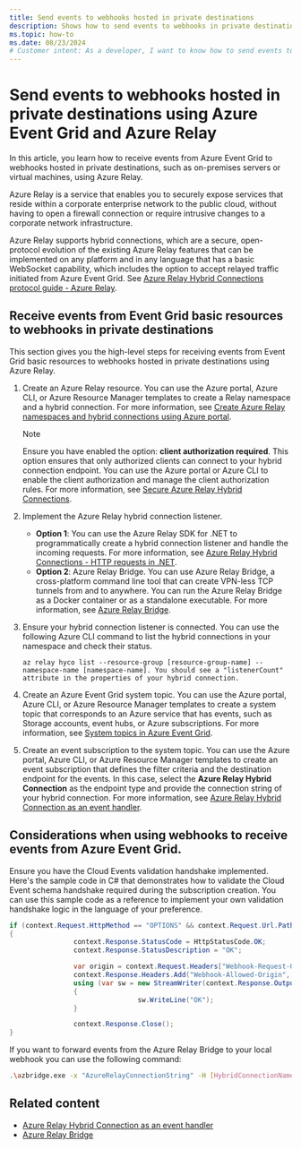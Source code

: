 ```yaml
---
title: Send events to webhooks hosted in private destinations
description: Shows how to send events to webhooks in private destinations using Azure Event Grid and Azure Relay. 
ms.topic: how-to
ms.date: 08/23/2024
# Customer intent: As a developer, I want to know how to send events to webhooks hosted in private destinations such as on-premises servers or virtual machines. 
---
```


# Send events to webhooks hosted in private destinations using Azure Event Grid and Azure Relay
In this article, you learn how to receive events from Azure Event Grid to webhooks hosted in private destinations, such as on-premises servers or virtual machines, using Azure Relay. 

Azure Relay is a service that enables you to securely expose services that reside within a corporate enterprise network to the public cloud, without having to open a firewall connection or require intrusive changes to a corporate network infrastructure. 

Azure Relay supports hybrid connections, which are a secure, open-protocol evolution of the existing Azure Relay features that can be implemented on any platform and in any language that has a basic WebSocket capability, which includes the option to accept relayed traffic initiated from Azure Event Grid. See [Azure Relay Hybrid Connections protocol guide - Azure Relay](../azure-relay/relay-hybrid-connections-protocol.md).

## Receive events from Event Grid basic resources to webhooks in private destinations
This section gives you the high-level steps for receiving events from Event Grid basic resources to webhooks hosted in private destinations using Azure Relay. 

1. Create an Azure Relay resource. You can use the Azure portal, Azure CLI, or Azure Resource Manager templates to create a Relay namespace and a hybrid connection. For more information, see [Create Azure Relay namespaces and hybrid connections using Azure portal](../azure-relay/relay-hybrid-connections-http-requests-dotnet-get-started.md).

    > [!NOTE]
    > Ensure you have enabled the option: **client authorization required**. This option ensures that only authorized clients can connect to your hybrid connection endpoint. You can use the Azure portal or Azure CLI to enable the client authorization and manage the client authorization rules. For more information, see [Secure Azure Relay Hybrid Connections](../azure-relay/relay-authentication-and-authorization.md).
1. Implement the Azure Relay hybrid connection listener.

    - **Option 1**: You can use the Azure Relay SDK for .NET to programmatically create a hybrid connection listener and handle the incoming requests. For more information, see [Azure Relay Hybrid Connections - HTTP requests in .NET](../azure-relay/relay-hybrid-connections-http-requests-dotnet-get-started.md).
    - **Option 2**: Azure Relay Bridge. You can use Azure Relay Bridge, a cross-platform command line tool that can create VPN-less TCP tunnels from and to anywhere. You can run the Azure Relay Bridge as a Docker container or as a standalone executable. For more information, see [Azure Relay Bridge](https://github.com/Azure/azure-relay-bridge).
1. Ensure your hybrid connection listener is connected. You can use the following Azure CLI command to list the hybrid connections in your namespace and check their status. 

    ```azurecli
    az relay hyco list --resource-group [resource-group-name] --namespace-name [namespace-name]. You should see a "listenerCount" attribute in the properties of your hybrid connection.
    ```
1. Create an Azure Event Grid system topic. You can use the Azure portal, Azure CLI, or Azure Resource Manager templates to create a system topic that corresponds to an Azure service that has events, such as Storage accounts, event hubs, or Azure subscriptions. For more information, see [System topics in Azure Event Grid](create-view-manage-system-topics.md).
1. Create an event subscription to the system topic. You can use the Azure portal, Azure CLI, or Azure Resource Manager templates to create an event subscription that defines the filter criteria and the destination endpoint for the events. In this case, select the **Azure Relay Hybrid Connection** as the endpoint type and provide the connection string of your hybrid connection. For more information, see [Azure Relay Hybrid Connection as an event handler](handler-relay-hybrid-connections.md).


## Considerations when using webhooks to receive events from Azure Event Grid.
Ensure you have the Cloud Events validation handshake implemented. Here's the sample code in C# that demonstrates how to validate the Cloud Event schema handshake required during the subscription creation. You can use this sample code as a reference to implement your own validation handshake logic in the language of your preference.

```csharp
if (context.Request.HttpMethod == "OPTIONS" && context.Request.Url.PathAndQuery == _settings!.relayWebhookPath)
{
                context.Response.StatusCode = HttpStatusCode.OK;
                context.Response.StatusDescription = "OK";

                var origin = context.Request.Headers["Webhook-Request-Origin"];
                context.Response.Headers.Add("Webhook-Allowed-Origin", origin);
                using (var sw = new StreamWriter(context.Response.OutputStream))
                {
                                sw.WriteLine("OK");
                }

                context.Response.Close();
}
```

If you want to forward events from the Azure Relay Bridge to your local webhook you can use the following command:

```bash
.\azbridge.exe -x "AzureRelayConnectionString" -H [HybridConnectionName]:[http/https]/localhost:[ApplicationPort] -v
```

## Related content

- [Azure Relay Hybrid Connection as an event handler](handler-relay-hybrid-connections.md)
- [Azure Relay Bridge](https://github.com/Azure/azure-relay-bridge)